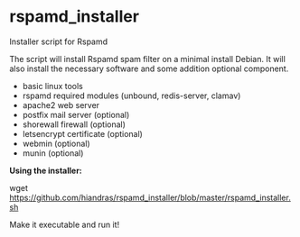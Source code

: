 # rspamd_installer
Installer script for Rspamd

The script will install Rspamd spam filter on a minimal install Debian.
It will also install the necessary software and some addition optional component.

- basic linux tools
- rspamd required modules (unbound, redis-server, clamav)
- apache2 web server
- postfix mail server (optional)
- shorewall firewall (optional)
- letsencrypt certificate (optional)
- webmin (optional)
- munin (optional)

<b>Using the installer:</b>

wget https://github.com/hiandras/rspamd_installer/blob/master/rspamd_installer.sh

Make it executable and run it!
